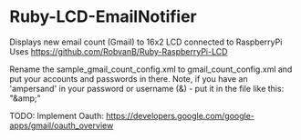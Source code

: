 Ruby-LCD-EmailNotifier
======================

Displays new email count (Gmail) to 16x2 LCD connected to RaspberryPi
Uses https://github.com/RobvanB/Ruby-RaspberryPi-LCD


Rename the sample_gmail_count_config.xml to gmail_count_config.xml and put your
 accounts and passwords in there.
 Note, if you have an 'ampersand' in your password or username (&) - put it in the
 file like this: "\&amp;"


TODO: Implement Oauth:
https://developers.google.com/google-apps/gmail/oauth_overview
